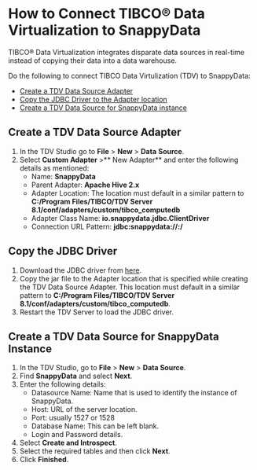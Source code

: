 # How to Connect TIBCO® Data Virtualization to SnappyData

TIBCO® Data Virtualization integrates disparate data sources in real-time instead of copying their data into a data warehouse. 

Do the following to connect TIBCO Data Virtulization (TDV) to SnappyData:

*	[Create a TDV Data Source Adapter](#create_datasource_tdv)
*	[Copy the JDBC Driver to the Adapter location](#copyjdbcdriver)
*	[Create a TDV Data Source for SnappyData instance](#createtcdbinstance)

<a id= create_datasource_tdv> </a>
## Create a TDV Data Source Adapter

1.	In the TDV Studio go to **File** > **New** > **Data** **Source**.
2.	Select **Custom** **Adapter** >** New Adapter** and enter the following details as mentioned:
	*	Name: **SnappyData**
	*	Parent Adapter: **Apache Hive 2.x**
	*	Adapter Location: The location must default in a similar pattern to **C:/Program Files/TIBCO/TDV Server 8.1/conf/adapters/custom/tibco_computedb**
	*	Adapter Class Name: **io.snappydata.jdbc.ClientDriver**
	*	Connection URL Pattern: **jdbc:snappydata://<HOST>:<PORT>/**

<a id= copyjdbcdriver> </a>
## Copy the JDBC Driver

1.	Download the JDBC driver from [here](https://github.com/TIBCOSoftware/snappydata/releases/download/v1.3.1/snappydata-jdbc_2.11-1.3.1.jar).
2.	Copy the jar file to the Adapter location that is specified while creating the TDV Data Source Adapter. This location must default in a similar pattern to **C:/Program Files/TIBCO/TDV Server 8.1/conf/adapters/custom/tibco_computedb**.
3.	Restart the TDV Server to load the JDBC driver.

<a id= createtcdbinstance> </a>
## Create a TDV Data Source for SnappyData Instance

1.	In the TDV Studio,  go to **File** > **New** > **Data Source**.
2.	Find **SnappyData** and select **Next**.
3.	Enter the following details:
	*	Datasource Name: Name that is used to identify the instance of SnappyData.
	*	Host: URL of the server location.
	*	Port: usually 1527 or 1528 
	*	Database Name: This can be left blank.
	*	Login and Password details.
4.	Select **Create and Introspect**.
5.	Select the required tables and then click **Next**.
6.	Click **Finished**.
